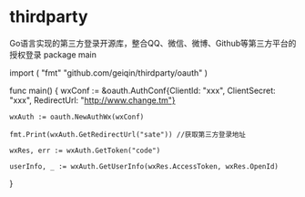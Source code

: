 # thirdparty
 Go语言实现的第三方登录开源库，整合QQ、微信、微博、Github等第三方平台的授权登录
package main

import (
	"fmt"
	"github.com/geiqin/thirdparty/oauth"
)

func main()  {
	wxConf := &oauth.AuthConf{ClientId: "xxx", ClientSecret: "xxx", RedirectUrl: "http://www.change.tm"}

	wxAuth := oauth.NewAuthWx(wxConf)

	fmt.Print(wxAuth.GetRedirectUrl("sate")) //获取第三方登录地址

	wxRes, err := wxAuth.GetToken("code")

	userInfo, _ := wxAuth.GetUserInfo(wxRes.AccessToken, wxRes.OpenId)
}